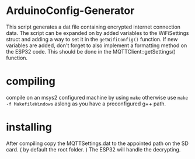 # ArduinoConfig-Generator
This script generates a dat file containing encrypted internet connection data.
The script can be expanded on by added variables to the WiFiSettings struct and adding a way to set it in the `getWifiConfig()` function.
If new variables are added, don't forget to also implement a formatting method on the ESP32 code. 
This should be done in the MQTTClient::getSettings() function.

# compiling

compile on an msys2 configured machine by using `make`
otherwise use `make -f MakefileWindows` aslong as you have a preconfigured g++ path.

# installing

After compiling copy the MQTTSettings.dat to the appointed path on the SD card. ( by default the root folder. )
The ESP32 will handle the decrypting.
